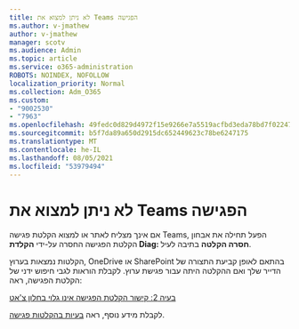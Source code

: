 ```yaml
---
title: לא ניתן למצוא את Teams הפגישה
ms.author: v-jmathew
author: v-jmathew
manager: scotv
ms.audience: Admin
ms.topic: article
ms.service: o365-administration
ROBOTS: NOINDEX, NOFOLLOW
localization_priority: Normal
ms.collection: Adm_O365
ms.custom:
- "9002530"
- "7963"
ms.openlocfilehash: 49fedc0d829d4972f15e9266e7a5519acfbd3eda78bd7f022477060523b9afd3
ms.sourcegitcommit: b5f7da89a650d2915dc652449623c78be6247175
ms.translationtype: MT
ms.contentlocale: he-IL
ms.lasthandoff: 08/05/2021
ms.locfileid: "53979494"
---
```

# <a name="cant-find-the-teams-meeting-recording"></a>לא ניתן למצוא את Teams הפגישה

אם אינך מצליח לאתר או למצוא הקלטת פגישה Teams, הפעל תחילה את אבחון הקלטת הפגישה החסרה על-ידי **הקלדת Diag: חסרה הקלטה** בתיבה לעיל. 

הקלטות נמצאות בערוץ, OneDrive או SharePoint בהתאם לאופן קביעת התצורה של הדייר שלך ואם ההקלטה היתה עבור פגישת ערוץ. לקבלת הוראות לגבי חיפוש ידני של הקלטת הפגישה, ראה: 

[בעיה 2: קישור הקלטת הפגישה אינו גלוי בחלון צ'אט](/microsoftteams/troubleshoot/meetings/troubleshoot-meeting-recording-issues#issue-2-the-meeting-recording-link-isnt-visible-in-a-chat-window)

לקבלת מידע נוסף, ראה [בעיות בהקלטות פגישה](/microsoftteams/troubleshoot/meetings/troubleshoot-meeting-recording-issues).
